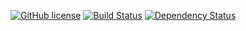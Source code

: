 [![GitHub license](https://img.shields.io/badge/license-MIT-blue.svg)](https://raw.githubusercontent.com/groseb/java-cloudflare-api/master/LICENSE)
[![Build Status](https://travis-ci.org/groseb/java-cloudflare-api.svg?branch=master)](https://travis-ci.org/groseb/java-cloudflare-api)
[![Dependency Status](https://www.versioneye.com/user/projects/57729ef1752cd100519a4713/badge.svg?style=flat)](https://www.versioneye.com/user/projects/57729ef1752cd100519a4713)
